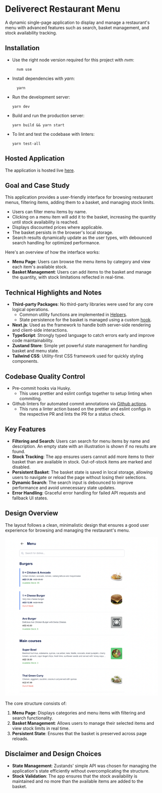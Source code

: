 # Deliverect Restaurant Menu

A dynamic single-page application to display and manage a restaurant's menu with advanced features such as search, basket management, and stock availability tracking.

## Installation

- Use the right node version required for this project with _nvm_:

  ```
    nvm use
  ```

- Install dependencies with _yarn_:

  ```
    yarn
  ```

- Run the development server:

  ```
  yarn dev
  ```

- Build and run the production server:

  ```
  yarn build && yarn start
  ```

- To lint and test the codebase with linters:
  ```
  yarn test-all
  ```

## Hosted Application

The application is hosted live [here](https://deliverect-restaurant-menu.vercel.app).

## Goal and Case Study

This application provides a user-friendly interface for browsing restaurant menus, filtering items, adding them to a basket, and managing stock limits.

- Users can filter menu items by name.
- Clicking on a menu item will add it to the basket, increasing the quantity until stock availability is reached.
- Displays discounted prices where applicable.
- The basket persists in the browser's local storage.
- Search results dynamically update as the user types, with debounced search handling for optimized performance.

Here's an overview of how the interface works:

- **Menu Page**: Users can browse the menu items by category and view each item's available stock.
- **Basket Management**: Users can add items to the basket and manage the quantity, with stock limitations reflected in real-time.

## Technical Highlights and Notes

- **Third-party Packages**: No third-party libraries were used for any core logical operations.
  - Common utility functions are implemented in [Helpers](./common/utils/helpers.ts).
  - State persistence for the basket is managed using a custom [hook](./hooks/useBasketPersistence.ts).
- **Next.js**: Used as the framework to handle both server-side rendering and client-side interactions.
- **TypeScript**: Strongly typed language to catch errors early and improve code maintainability.
- **Zustand Store**: Simple yet powerful state management for handling basket and menu state.
- **Tailwind CSS**: Utility-first CSS framework used for quickly styling components.

## Codebase Quality Control

- Pre-commit hooks via Husky.
  - This uses prettier and eslint configs together to setup linting when commiting.
- Github linters for automated commit annotations via [Github actions](./.github/workflows/linter.yml).
  - This runs a linter action based on the prettier and eslint configs in the respective PR and lints the PR for a status check.

## Key Features

- **Filtering and Search**: Users can search for menu items by name and description. An empty state with an illustration is shown if no results are found.
- **Stock Tracking**: The app ensures users cannot add more items to their basket than are available in stock. Out-of-stock items are marked and disabled.
- **Persistent Basket**: The basket state is saved in local storage, allowing users to navigate or reload the page without losing their selections.
- **Dynamic Search**: The search input is debounced to improve performance and avoid unnecessary state updates.
- **Error Handling**: Graceful error handling for failed API requests and fallback UI states.

## Design Overview

The layout follows a clean, minimalistic design that ensures a good user experience for browsing and managing the restaurant's menu.

<img src='./public/github-assets/application-screenshot.png' alt='deliverect-restaurant-menu' />

The core structure consists of:

1. **Menu Page**: Displays categories and menu items with filtering and search functionality.
2. **Basket Management**: Allows users to manage their selected items and view stock limits in real time.
3. **Persistent State**: Ensures that the basket is preserved across page reloads.

## Disclaimer and Design Choices

- **State Management**: Zustands' simple API was chosen for managing the application's state efficiently without overcomplicating the structure.
- **Stock Validation**: The app ensures that the stock availability is maintained and no more than the available items are added to the basket.
